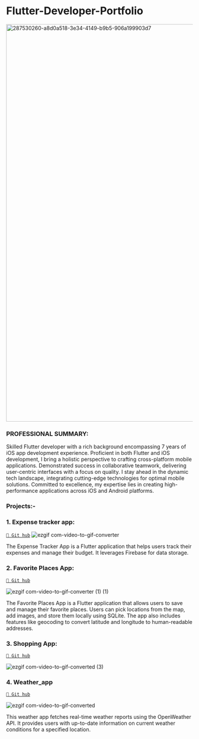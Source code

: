 # Flutter-Developer-Portfolio
<img width="1072" alt="287530260-a8d0a518-3e34-4149-b9b5-906a199903d7" src="https://github.com/sarathkumarsankar/Flutter-Developer-Portfolio/assets/12977299/9133859f-e0ef-450e-923f-d0402abc0cc9">


### PROFESSIONAL SUMMARY:

Skilled Flutter developer with a rich background encompassing 7 years of iOS app development experience. Proficient in both Flutter and iOS development, I bring a holistic perspective to crafting cross-platform mobile applications. Demonstrated success in collaborative teamwork, delivering user-centric interfaces with a focus on quality. I stay ahead in the dynamic tech landscape, integrating cutting-edge technologies for optimal mobile solutions. Committed to excellence, my expertise lies in creating high-performance applications across iOS and Android platforms.

### Projects:-

### 1. Expense tracker app:
[`📲 Git hub`](https://github.com/sarathkumarsankar/expense_tracker_flutter)
![ezgif com-video-to-gif-converter](https://github.com/sarathkumarsankar/Flutter-Developer-Portfolio/assets/12977299/811814ab-18a3-42b1-8236-72251aa2d3e8)

The Expense Tracker App is a Flutter application that helps users track their expenses and manage their budget. It leverages Firebase for data storage.


### 2. Favorite Places App: 
[`📲 Git hub`](https://github.com/sarathkumarsankar/favorite_places_flutter)

![ezgif com-video-to-gif-converter (1) (1)](https://github.com/sarathkumarsankar/Flutter-Developer-Portfolio/assets/12977299/77eb92e9-3b61-43a2-b9bd-89126aae8f8f)


The Favorite Places App is a Flutter application that allows users to save and manage their favorite places. Users can pick locations from the map, add images, and store them locally using SQLite. The app also includes features like geocoding to convert latitude and longitude to human-readable addresses.

### 3. Shopping App:
[`📲 Git hub`](https://github.com/sarathkumarsankar/shopping_app_flutter)

![ezgif com-video-to-gif-converted (3)](https://github.com/sarathkumarsankar/shopping_app_flutter/assets/12977299/22e9ca2f-6328-4773-a9b1-3f932d706088)

### 4. Weather_app
[`📲 Git hub`](https://github.com/sarathkumarsankar/weather_app_flutter)

![ezgif com-video-to-gif-converted](https://github.com/sarathkumarsankar/WeatherApp_Flutter/assets/12977299/7d01bf79-6409-4127-8c87-ca996ce24fe3)


This weather app fetches real-time weather reports using the OpenWeather API. It provides users with up-to-date information on current weather conditions for a specified location.


